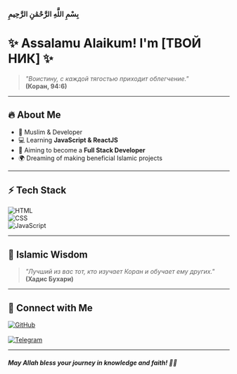 ### بِسْمِ اللَّهِ الرَّحْمَٰنِ الرَّحِيمِ  

# ✨ Assalamu Alaikum! I'm [ТВОЙ НИК] ✨

> _"Воистину, с каждой тягостью приходит облегчение."_  
> **(Коран, 94:6)**

---

## 🔥 About Me
- 🕌 Muslim & Developer
- 💻 Learning **JavaScript & ReactJS**
- 🎯 Aiming to become a **Full Stack Developer**
- 🌍 Dreaming of making beneficial Islamic projects

---

## ⚡ Tech Stack
![HTML](https://img.shields.io/badge/HTML5-%23E34F26.svg?style=for-the-badge&logo=html5&logoColor=white)  
![CSS](https://img.shields.io/badge/CSS3-%231572B6.svg?style=for-the-badge&logo=css3&logoColor=white)  
![JavaScript](https://img.shields.io/badge/JavaScript-%23F7DF1E.svg?style=for-the-badge&logo=javascript&logoColor=black)  

---

## 🕌 Islamic Wisdom
> _"Лучший из вас тот, кто изучает Коран и обучает ему других."_
> **(Хадис Бухари)**

---

## 🌙 Connect with Me
[![GitHub](https://img.shields.io/badge/GitHub-%2312100E.svg?style=for-the-badge&logo=github&logoColor=white)](https://github.com/ТВОЙ_НИК)  
<br>
[![Telegram](https://img.shields.io/badge/Telegram-%2326A5E4.svg?style=for-the-badge&logo=telegram&logoColor=white)](https://t.me/ТВОЙ_НИК)  

---

#### _May Allah bless your journey in knowledge and faith! 🤲✨_
